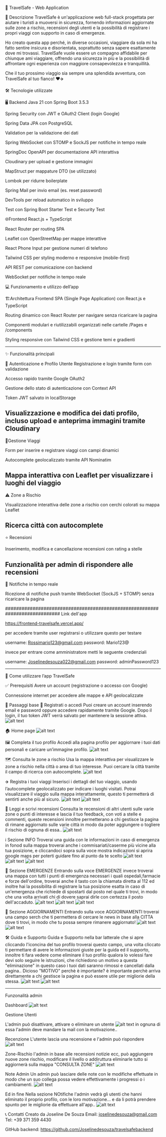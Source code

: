 🚀 TravelSafe - Web Application

📖 Descrizione
TravelSafe è un'applicazione web full-stack progettata per aiutare i turisti a muoversi in sicurezza, fornendo informazioni aggiornate sulle zone a rischio, recensioni degli utenti e la possibilità di registrare i propri viaggi con supporto in caso di emergenze.

Ho creato questa app perché, in diverse occasioni, viaggiare da sola mi ha fatto sentire insicura e disorientata, soprattutto senza sapere esattamente dove mi trovassi. TravelSafe vuole essere un compagno affidabile per chiunque ami viaggiare, offrendo una sicurezza in più e la possibilità di affrontare ogni esperienza con maggiore consapevolezza e tranquillità.

Che il tuo prossimo viaggio sia sempre una splendida avventura, con TravelSafe al tuo fianco! ❤️✈️

🛠️ Tecnologie utilizzate

🖥️ Backend
Java 21 con Spring Boot 3.5.3

Spring Security con JWT e OAuth2 Client (login Google)

Spring Data JPA con PostgreSQL

Validation per la validazione dei dati

Spring WebSocket con STOMP e SockJS per notifiche in tempo reale

SpringDoc OpenAPI per documentazione API interattiva

Cloudinary per upload e gestione immagini

MapStruct per mappature DTO (se utilizzato)

Lombok per ridurre boilerplate

Spring Mail per invio email (es. reset password)

DevTools per reload automatico in sviluppo

Test con Spring Boot Starter Test e Security Test

🌐Frontend
React.js + TypeScript

React Router per routing SPA

Leaflet con OpenStreetMap per mappe interattive

React Phone Input per gestione numeri di telefono

Tailwind CSS per styling moderno e responsive (mobile-first)

API REST per comunicazione con backend

WebSocket per notifiche in tempo reale

💻 Funzionamento e utilizzo dell’app

🏗️Architettura Frontend
SPA (Single Page Application) con React.js e TypeScript

Routing dinamico con React Router per navigare senza ricaricare la pagina

Componenti modulari e riutilizzabili organizzati nelle cartelle /Pages e /components

Styling responsive con Tailwind CSS e gestione temi e gradienti

---

✨ Funzionalità principali

🔐 Autenticazione e Profilo Utente
Registrazione e login tramite form con validazione

Accesso rapido tramite Google OAuth2

Gestione dello stato di autenticazione con Context API

Token JWT salvato in localStorage

## Visualizzazione e modifica dei dati profilo, incluso upload e anteprima immagini tramite Cloudinary

🧳Gestione Viaggi

Form per inserire e registrare viaggi con campi dinamici

Autocomplete geolocalizzato tramite API Nominatim

## Mappa interattiva con Leaflet per visualizzare i luoghi del viaggio

⚠️ Zone a Rischio

Visualizzazione interattiva delle zone a rischio con cerchi colorati su mappa Leaflet

## Ricerca città con autocomplete

⭐ Recensioni

Inserimento, modifica e cancellazione recensioni con rating a stelle

## Funzionalità per admin di rispondere alle recensioni

🔔 Notifiche in tempo reale

Ricezione di notifiche push tramite WebSocket (SockJS + STOMP) senza ricaricare la pagina

############################################################################
Link dell'app

https://frontend-travelsafe.vercel.app/

per accedere tramite user registrarsi o utilizzare questo per testare

username: Rossimario123@gmail.com
password: Mario123@

invece per entrare come amministratore metti le seguente credenziali

username: Joselinedesouza022@gmail.com
password: adminPassword123

---

🚀 Come utilizzare l’app TravelSafe

✅ Prerequisiti
Avere un account (registrazione o accesso con Google)

Connessione internet per accedere alle mappe e API geolocalizzate

📝 Passaggi base
👤 Registrati o accedi
Puoi creare un account inserendo email e password oppure accedere rapidamente tramite Google. Dopo il login, il tuo token JWT verrà salvato per mantenere la sessione attiva.
![alt text](image.png)

🏠 Home page
![alt text](image-2.png)

🖼️ Completa il tuo profilo
Accedi alla pagina profilo per aggiornare i tuoi dati personali e caricare un’immagine profilo.
![alt text](image-3.png)

🗺️ Consulta le zone a rischio
Usa la mappa interattiva per visualizzare le zone a rischio nella città o area di tuo interesse. Puoi cercare la città tramite il campo di ricerca con autocomplete.
![alt text](image-4.png)

✈️ Registra i tuoi viaggi
Inserisci i dettagli del tuo viaggio, usando l’autocomplete geolocalizzato per indicare i luoghi visitati. Potrai visualizzare il viaggio sulla mappa interattamente, questo ti permetterà di sentirti anche più al sicuro.
![alt text](image-5.png)
![alt text](image-6.png)

💬 Leggi e scrivi recensioni
Consulta le recensioni di altri utenti sulle varie zone o punti di interesse e lascia il tuo feedback, con voti a stelle e commenti, queste recensioni innoltre permetterano a chi gestisce la pagina di rimane aggiornato sulle varie città in modo da poter aggiungere o togliere il rischio di ognuna di essa..
![alt text](image-7.png)

ℹ️ Sezione INFO
Troverai una guida con le informazioni in caso di emergenza in fonod sulla mappa troverai anche i commisariati/caserme più vicine alla tua posizione, e cliccandoci sopra sulla voce mostra indicazioni si aprira google maps per poterti guidare fino al punto da te scelto
![alt text](image-8.png)
![alt text](image-9.png)
![alt text](image-10.png)

🚨 Sezione EMERGENZE
Entrando sulla voce EMERGENZE invece troverai una mappa con tutti i punti di emergenza necessari i quali ospedali,farmacie e forze dell'ordine, troverai anche il tasto con la chiamata diretta al 112 ed inoltre hai la possibilita di registrare la tua posizione esatta in caso di un'emergenza che richiede di spostarti dal posto nel quale ti trovi, in modo che una volta arrivati chi di dovere saprai dirle con certezza il posto dell'accaduto.
![alt text](image-12.png)
![alt text](image-13.png)
![alt text](image-14.png)

📰 Sezione AGGIORNAMENTI
Entrando sulla voce AGGIORNAMENTI troverai una campo serch che ti permettera di cercare le news in base alla CITTA dove ti trovi, in modo che tu possa sempre rimanere aggiornato!
![alt text](image-15.png)
![alt text](image-16.png)

🛠️ Guida e Supporto
Guida e Supporto nella bar latterale che si apre cliccando l'iconcina del tuo profilo troverai questo campo,
una volta cliccato ti permettare di avere le informazioni giuste per la guida ed il supporto, innoltre ti fara vedere come eliminare il tuo profilo qualora lo volessi fare devi solo seguire le istruzioni, che richiedono un motivo a questa "eliminazione" in questo caso i tuoi dati saranno rimossi e cancellati dalla pagina..
Dicioso "MOTIVO" perchè è importante? è importante perchè arriva direttamente a chi gestisce la pagina e può essere utile per migliorie della stessa.
![alt text](image-17.png)
![alt text](image-18.png)

---

Funzonalità admin

Dashboard
![alt text](image-19.png)

Gestione Utenti

L'admin può disattivare, attivare o eliminare un utente
![alt text](image-20.png)
in ognuna di essa l'admin deve mandare la mail con la motivazione..

Recenzione
L'utente lascia una recensione e l'admin può rispondere
![alt text](image-21.png)

Zone-Rischio
l'admin in base alle recensioni notizie ecc, può aggiungere nuove zone rischio, modificare il livello o addiruttura eliminarle tutto si aggiornerà sulla mappa "CONSULTA ZONE"
![alt text](image-22.png)

Note Admin
Un admin può lasciare delle note con le modifiche effettuate in modo che un suo collega possa vedere effettivamente
i progressi o i cambiamenti.
![alt text](image-23.png)

Ed in fine
Nella sezione NOtifiche l'admin vedrà gli utenti che hanni eliminato il proprio profilo, con le loro motivazione...
e da li potrà prendere spunto per le migliorie da effettuare all'app..
![alt text](image-24.png)

📞 Contatti
Creato da Joseline De Souza
Email: joselinedesouza@gmail.com
Tel: +39 371 359 4430

GitHub backend: https://github.com/Joselinedesouza/travelsafebackend
